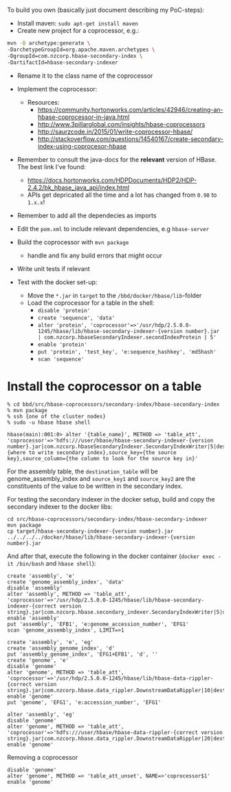 To build you own (basically just document describing my PoC-steps):

- Install maven: `sudo apt-get install maven`
- Create new project for a coprocessor, e.g.:

```bash
mvn -B archetype:generate \
-DarchetypeGroupId=org.apache.maven.archetypes \
-DgroupId=com.nzcorp.hbase-secondary-index \
-DartifactId=hbase-secondary-indexer
```

- Rename it to the class name of the coprocessor
- Implement the coprocessor:
	- Resources:
		- https://community.hortonworks.com/articles/42946/creating-an-hbase-coprocessor-in-java.html
		- http://www.3pillarglobal.com/insights/hbase-coprocessors
		- http://saurzcode.in/2015/01/write-coprocessor-hbase/ 
		- http://stackoverflow.com/questions/14540167/create-secondary-index-using-coprocesor-hbase

- Remember to consult the java-docs for the **relevant** version of HBase. The best link I've found:
	- https://docs.hortonworks.com/HDPDocuments/HDP2/HDP-2.4.2/bk_hbase_java_api/index.html
	- APIs get depricated all the time and a lot has changed from `0.98` to `1.x.x`!

- Remember to add all the dependecies as imports

- Edit the `pom.xml` to include relevant dependencies, e.g `hbase-server`

- Build the coprocessor with `mvn package`
	- handle and fix any build errors that might occur

- Write unit tests if relevant

- Test with the docker set-up:
	- Move the `*.jar` in `target` to the `/bbd/docker/hbase/lib`-folder
	- Load the coprocessor for a table in the shell:
		- `disable 'protein'`
		- `create 'sequence', 'data'`
		- `alter 'protein', 'coprocessor'=>'/usr/hdp/2.5.0.0-1245/hbase/lib/hbase-secondary-indexer-{version number}.jar | com.nzcorp.hbaseSecondaryIndexer.secondIndexProtein | 5'`
		- `enable 'protein'`
		- `put 'protein', 'test_key', 'e:sequence_hashkey', 'md5hash'`
		- `scan 'sequence'`

# Install the coprocessor on a table

```
% cd bbd/src/hbase-coprocessors/secondary-index/hbase-secondary-index
% mvn package
% ssh {one of the cluster nodes}
% sudo -u hbase hbase shell

hbase(main):001:0> alter '{table_name}', METHOD => 'table_att', 'coprocessor'=>'hdfs:///user/hbase/hbase-secondary-indexer-{version number}.jar|com.nzcorp.hbaseSecondaryIndexer.SecondaryIndexWriter|5|destination_table={where to write secondary index},source_key={the source key},source_column={the column to look for the source key in}'
```

For the assembly table, the `destination_table` will be
genome_assembly_index and `source_key1` and `source_key2` are the
constituents of the value to be written in the secondary index.


For testing the secondary indexer in the docker setup, build and copy the secondary indexer to the docker libs:

```
cd src/hbase-coprocessors/secondary-index/hbase-secondary-indexer
mvn package
cp target/hbase-secondary-indexer-{version number}.jar ../../../../docker/hbase/lib/hbase-secondary-indexer-{version number}.jar
```

And after that, execute the following in the docker container (`docker exec -it /bin/bash` and `hbase shell`):

```
create 'assembly', 'e'
create 'genome_assembly_index', 'data'
disable 'assembly'
alter 'assembly', METHOD => 'table_att', 'coprocessor'=>'/usr/hdp/2.5.0.0-1245/hbase/lib/hbase-secondary-indexer-{correct version string}.jar|com.nzcorp.hbase.secondary_indexer.SecondaryIndexWriter|5|destination_table=genome_assembly_index,source_column=genome_accession_number'
enable 'assembly'
put 'assembly', 'EFB1', 'e:genome_accession_number', 'EFG1'
scan 'genome_assembly_index', LIMIT=>1
```


```
create 'assembly', 'e', 'eg'
create 'assembly_genome_index', 'd'
put 'assembly_genome_index', 'EFG1+EFB1', 'd', ''
create 'genome', 'e'
disable 'genome'
alter 'genome', METHOD => 'table_att', 'coprocessor'=>'/usr/hdp/2.5.0.0-1245/hbase/lib/hbase-data-rippler-{correct version string}.jar|com.nzcorp.hbase.data_rippler.DownstreamDataRippler|10|destination_table=assembly,secondary_index_table=assembly_genome_index,source_column_family=e,target_column_family=eg'
enable 'genome'
put 'genome', 'EFG1', 'e:accession_number', 'EFG1'
```


```
alter 'assembly', 'eg'
disable 'genome'
alter 'genome', METHOD => 'table_att', 'coprocessor'=>'hdfs:///user/hbase/hbase-data-rippler-{correct version string}.jar|com.nzcorp.hbase.data_rippler.DownstreamDataRippler|20|destination_table=assembly,secondary_index_table=assembly_genome_index,source_column_family=e,target_column_family=eg'
enable 'genome'
```


Removing a coprocessor

```
disable 'genome'
alter 'genome', METHOD => 'table_att_unset', NAME=>'coprocessor$1'
enable 'genome'
```
